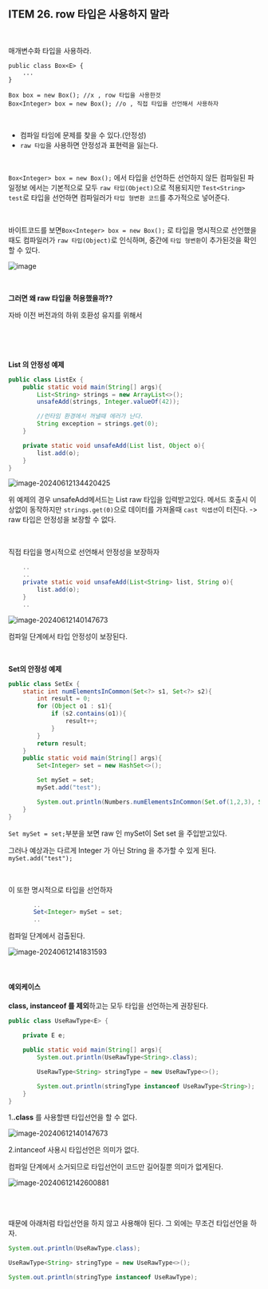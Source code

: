 ## ITEM 26. row 타입은 사용하지 말라

<br>

매개변수화 타입을 사용하라.

```
public class Box<E> {
	...
}

Box box = new Box(); //x , row 타입을 사용한것
Box<Integer> box = new Box(); //o , 직접 타입을 선언해서 사용하자 
```

<br>

- 컴파일 타임에 문제를 찾을 수 있다.(안정성)
- `raw 타입`을 사용하면 안정성과 표현력을 잃는다.

<br>

 `Box<Integer> box = new Box();` 에서 타입을 선언하든 선언하지 않든 컴파일된 파일정보 에서는 기본적으로 모두 `raw 타입(Object)`으로 적용되지만 `Test<String> test`로 타입을 선언하면 컴파일러가 `타입 형변환 코드`를 추가적으로 넣어준다.

<br>

바이트코드를 보면`Box<Integer> box = new Box();` 로 타입을 명시적으로 선언했을때도 컴파일러가 `raw 타입(Object)`로 인식하며, 중간에 `타입 형변환`이 추가된것을 확인할 수 있다.

![image](https://github.com/newcodingtest/-/assets/57785267/a7ceca7d-1693-4a02-9fa9-23db9a01e010)

<br>

**그러면 왜 raw 타입을 허용했을까??**

자바 이전 버전과의 하위 호환성 유지를 위해서

<br>

<br>

<br>

**List 의 안정성 예제**

```java
public class ListEx {
    public static void main(String[] args){
        List<String> strings = new ArrayList<>();
        unsafeAdd(strings, Integer.valueOf(42));

        //런타임 환경에서 꺼낼때 에러가 난다.
        String exception = strings.get(0);
    }

    private static void unsafeAdd(List list, Object o){
        list.add(o);
    }
}
```

![image-20240612134420425](https://github.com/newcodingtest/-/assets/57785267/b2087780-ae89-4691-8fd4-a2c97e924611)

위 예제의 경우 unsafeAdd메서드는 List raw 타입을 입력받고있다. 메서드 호출시 이상없이 동작하지만 `strings.get(0)`으로 데이터를 가져올때 `cast 익셉션`이 터진다. -> raw 타입은 안정성을 보장할 수 없다.

<br>

직접 타입을 명시적으로 선언해서 안정성을 보장하자

```java
	..
	..
    private static void unsafeAdd(List<String> list, String o){
        list.add(o);
    }
    ..
```

![image-20240612140147673](https://github.com/newcodingtest/-/assets/57785267/673abf74-0af6-42b4-b43c-1c44351cf82d)

컴파일 단계에서 타입 안정성이 보장된다.

<br>

**Set의 안정성 예제**

```java
public class SetEx {
    static int numElementsInCommon(Set<?> s1, Set<?> s2){
        int result = 0;
        for (Object o1 : s1){
            if (s2.contains(o1)){
                result++;
            }
        }
        return result;
    }
    public static void main(String[] args){
        Set<Integer> set = new HashSet<>();

        Set mySet = set;
        mySet.add("test");

        System.out.println(Numbers.numElementsInCommon(Set.of(1,2,3), Set.of(1,2)));
    }
}
```

`Set mySet = set;`부분을 보면 raw 인 mySet이  Set<Interger> set 을 주입받고있다.

그러나 예상과는 다르게 Integer 가 아닌 String 을 추가할 수 있게 된다. `mySet.add("test");`

 <br>

이 또한 명시적으로 타입을 선언하자

```java
       ..
       Set<Integer> mySet = set;
       ..
```

컴파일 단계에서 검출된다.

![image-20240612141831593](https://github.com/newcodingtest/-/assets/57785267/0ab80f22-c239-4142-8485-721beba31773)


<br>

#### 예외케이스

**class, instanceof 를 제외**하고는 모두 타입을 선언하는게 권장된다.

```java
public class UseRawType<E> {

    private E e;

    public static void main(String[] args){
        System.out.println(UseRawType<String>.class);

        UseRawType<String> stringType = new UseRawType<>();

        System.out.println(stringType instanceof UseRawType<String>);
    }
}

```

1.**.class** 를 사용할땐 타입선언을 할 수 없다.



![image-20240612140147673](https://github.com/newcodingtest/-/assets/57785267/df1e9b5d-5286-4476-9b45-a752126aa071)

2.intanceof 사용시 타입선언은 의미가 없다.

 컴파일 단계에서 소거되므로 타입선언이 코드만 길어질뿐 의미가 없게된다.

![image-20240612142600881](https://github.com/newcodingtest/-/assets/57785267/c40a9b07-0939-48a8-afd5-93b8420de5bd)


<br>

<br>

때문에 아래처럼 타입선언을 하지 않고 사용해야 된다. 그 외에는 무조건 타입선언을 하자.

```java
System.out.println(UseRawType.class);

UseRawType<String> stringType = new UseRawType<>();

System.out.println(stringType instanceof UseRawType);
```

